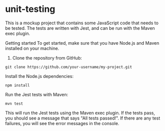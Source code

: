 # unit-testing
This is a mockup project that contains some JavaScript code that needs to be tested. The tests are written with Jest, and can be run with the Maven exec plugin.

Getting started
To get started, make sure that you have Node.js and Maven installed on your machine.

1. Clone the repository from GitHub:

```
git clone https://github.com/your-username/my-project.git
````

Install the Node.js dependencies:

```
npm install
```

Run the Jest tests with Maven:

```
mvn test
```

This will run the Jest tests using the Maven exec plugin. If the tests pass, you should see a message that says "All tests passed!". If there are any test failures, you will see the error messages in the console.
